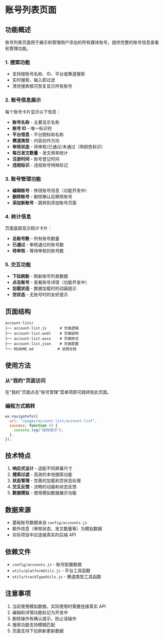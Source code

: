 # 账号列表页面

## 功能概述

账号列表页面用于展示和管理用户添加的所有媒体账号，提供完整的账号信息查看和管理功能。

### 1. 搜索功能

- 支持按账号名称、ID、平台或赛道搜索
- 实时搜索，输入即过滤
- 清空搜索框可恢复显示所有账号

### 2. 账号信息展示

每个账号卡片显示以下信息：

- **账号名称** - 主要显示名称
- **账号 ID** - 唯一标识符
- **平台信息** - 平台图标和名称
- **赛道类型** - 内容创作方向
- **审核状态** - 待审核/已通过/未通过（带颜色标识）
- **每日发文数量** - 发文频率统计
- **注册时间** - 账号登记时间
- **违规标识** - 违规账号特殊标记

### 3. 账号管理功能

- **编辑账号** - 修改账号信息（功能开发中）
- **删除账号** - 删除确认后移除账号
- **添加新账号** - 跳转到添加账号页面

### 4. 统计信息

页面底部显示统计卡片：

- **总账号数** - 所有账号数量
- **已通过** - 审核通过的账号数
- **待审核** - 等待审核的账号数

### 5. 交互功能

- **下拉刷新** - 刷新账号列表数据
- **点击账号** - 查看账号详情（功能开发中）
- **加载状态** - 数据加载时的动画提示
- **空状态** - 无账号时的友好提示

## 页面结构

```
account-list/
├── account-list.js      # 页面逻辑
├── account-list.wxml    # 页面结构
├── account-list.wxss    # 页面样式
├── account-list.json    # 页面配置
└── README.md           # 说明文档
```

## 使用方法

### 从"我的"页面访问

在"我的"页面点击"账号管理"菜单项即可跳转到此页面。

### 编程方式跳转

```javascript
wx.navigateTo({
  url: "/pages/account-list/account-list",
  success: function () {
    console.log("跳转成功");
  },
});
```

## 技术特点

1. **响应式设计** - 适配不同屏幕尺寸
2. **搜索过滤** - 高效的本地搜索功能
3. **状态管理** - 完善的加载和空状态处理
4. **交互反馈** - 流畅的动画和状态反馈
5. **数据模拟** - 使用模拟数据展示功能

## 数据来源

- 基础账号数据来自 `config/accounts.js`
- 额外信息（审核状态、发文数量等）为模拟数据
- 实际项目中应连接真实的后端 API

## 依赖文件

- `config/accounts.js` - 账号配置数据
- `utils/platformUtils.js` - 平台工具函数
- `utils/trackTypeUtils.js` - 赛道类型工具函数

## 注意事项

1. 当前使用模拟数据，实际使用时需要连接真实 API
2. 编辑和详情功能标记为开发中
3. 删除操作有确认提示，防止误操作
4. 搜索功能支持模糊匹配
5. 页面支持下拉刷新更新数据
